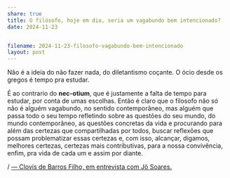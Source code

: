 ```yaml
---
share: true
title: O filósofo, hoje em dia, seria um vagabundo bem intencionado?
date: 2024-11-23


filename: 2024-11-23-filosofo-vagabundo-bem-intencionado
layout: post
---
```


Não é a ideia do não fazer nada, do diletantismo coçante. O ócio desde os gregos é tempo pra estudar.

É ao contrario do **nec-otium**, que é justamente a falta de tempo para estudar, por conta de umas escolhas.
Então é claro que o filosofo não só não é alguém vagabundo, no sentido contemporâneo, mas alguém que passa todo o seu tempo refletindo sobre as questões do seu mundo, do mundo contemporâneo, as questões concretas da vida e procurando para além das certezas que compartilhadas por todos, buscar reflexões que possam problematizar essas certezas e, com isso, alcançar, digamos, melhores certezas, certezas mais contributivas, para a nossa convivência, enfim, pra vida de cada um e assim por diante.

/
[— Clovis de Barros Filho, em entrevista com Jô Soares.](https://www.youtube.com/watch?v=96lMnYlLnBA&ab_channel=LeandroM.A.)